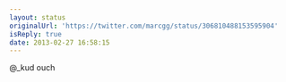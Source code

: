 ```yaml
---
layout: status
originalUrl: 'https://twitter.com/marcgg/status/306810488153595904'
isReply: true
date: 2013-02-27 16:58:15
---
```


@_kud ouch
